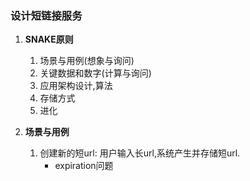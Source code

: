 
### 设计短链接服务

1. **SNAKE原则**
	1. 场景与用例(想象与询问)
	2. 关键数据和数字(计算与询问)
	3. 应用架构设计,算法
	4. 存储方式
	5. 进化

1. **场景与用例**
	1. 创建新的短url: 用户输入长url,系统产生并存储短url.
		* expiration问题
